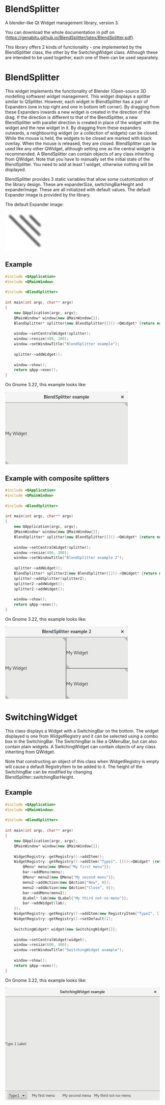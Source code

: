 # BlendSplitter
A blender-like Qt Widget management library, version 3.

You can download the whole documentation in pdf on (https://genabitu.github.io/BlendSplitter/latex/BlendSplitter.pdf).

This library offers 2 kinds of functionality - one implemented by the BlendSplitter class, the other by the SwitchingWidget class. Although these are intended to be used together, each one of them can be used separately.

BlendSplitter
=============
This widget implements the functionality of Blender (Open-source 3D modelling software) widget management. This widget displays a splitter similar to QSplitter. However, each widget in BlendSplitter has a pair of Expanders (one in top right and one in bottom left corner). By dragging from these Expanders inwards a new widget is created in the direction of the drag. If the direction is different to that of the BlendSplitter, a new BlendSplitter with parallel direction is created in place of the widget with the widget and the new widget in it. By dragging from these expanders outwards, a neighbouring widget (or a collection of widgets) can be closed. While the mouse is held, the widgets to be closed are marked with black overlay. When the mouse is released, they are closed. BlendSplitter can be used like any other QWidget, although setting one as the central widget is recommended. A BlendSplitter can contain objects of any class inheriting from QWidget. Note that you have to manually set the initial state of the BlendSplitter. You need to add at least 1 widget, otherwise nothing will be displayed.

BlendSplitter provides 3 static variables that allow some customization of the library design. These are expanderSize, switchingBarHeight and expanderImage. These are all initialized with default values. The default Expander image is provided by the library.

The default Expander image:

![The default Expander](resources/expander.png)

Example
-------
```C++
#include <QApplication>
#include <QMainWindow>

#include <BlendSplitter>

int main(int argc, char** argv)
{
    new QApplication{argc, argv};
    QMainWindow* window{new QMainWindow{}};
    BlendSplitter* splitter{new BlendSplitter{[]()->QWidget* {return new QLabel{"My Widget"};}}};

    window->setCentralWidget(splitter);
    window->resize(400, 200);
    window->setWindowTitle("BlendSplitter example");

    splitter->addWidget();

    window->show();
    return qApp->exec();
}
```
On Gnome 3.22, this example looks like:

![BlendSplitter example 1](docs/BlendSplitter_example_1.png)

Example with composite splitters
-------
```C++
#include <QApplication>
#include <QMainWindow>

#include <BlendSplitter>

int main(int argc, char** argv)
{
    new QApplication{argc, argv};
    QMainWindow* window{new QMainWindow{}};
    BlendSplitter* splitter{new BlendSplitter{[]()->QWidget* {return new QLabel{"My Widget"};}}};

    window->setCentralWidget(splitter);
    window->resize(400, 200);
    window->setWindowTitle("BlendSplitter example 2");

    splitter->addWidget();
    BlendSplitter* splitter2{new BlendSplitter{[]()->QWidget* {return new QLabel{"My Widget"};}, Qt::Vertical}};
    splitter->addSplitter(splitter2);
    splitter2->addWidget();
    splitter2->addWidget();

    window->show();
    return qApp->exec();
}
```
On Gnome 3.22, this example looks like:

![BlendSplitter example 2](docs/BlendSplitter_example_2.png)

SwitchingWidget
===============
This class displays a Widget with a SwitchingBar on the bottom. The widget displayed is one from WidgetRegistry and it can be selected using a combo box in the SwitchingBar. The SwitchingBar is like a QMenuBar, but can also contain plain widgets. A SwitchingWidget can contain objects of any class inheriting from QWidget.

Note that constructing an object of this class when WidgetRegistry is empty will cause a default RegistryItem to be added to it. The height of the SwitchingBar can be modified by changing BlendSplitter::switchingBarHeight.

Example
-------
```C++
#include <QApplication>
#include <QMainWindow>

#include <BlendSplitter>

int main(int argc, char** argv)
{
    new QApplication{argc, argv};
    QMainWindow* window{new QMainWindow{}};

    WidgetRegistry::getRegistry()->addItem();
    WidgetRegistry::getRegistry()->addItem("Type1", []()->QWidget* {return new QLabel{"Type 1 Label"};}, [](SwitchingBar* bar, QWidget*)->void {
        QMenu* menu{new QMenu{"My first menu"}};
        bar->addMenu(menu);
        QMenu* menu2{new QMenu{"My second menu"}};
        menu2->addAction(new QAction{"New", 0});
        menu2->addAction(new QAction{"Close", 0});
        bar->addMenu(menu2);
        QLabel* lab{new QLabel{"My third not-so-menu"}};
        bar->addWidget(lab);
    });
    WidgetRegistry::getRegistry()->addItem(new RegistryItem{"Type2", []()->QWidget* {return new QLabel{"Type 2 Label"};}});
    WidgetRegistry::getRegistry()->setDefault(1);

    SwitchingWidget* widget{new SwitchingWidget{}};

    window->setCentralWidget(widget);
    window->resize(600, 400);
    window->setWindowTitle("SwitchingWidget example");

    window->show();
    return qApp->exec();
}
```
On Gnome 3.22, this example looks like:

![SwitchingWidget example](docs/SwitchingWidget_example.png)
